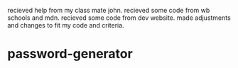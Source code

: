 recieved help from my class mate john.
recieved some code from wb schools and mdn.
recieved some code from dev website.
made adjustments and changes to fit my code and criteria.
# password-generator
